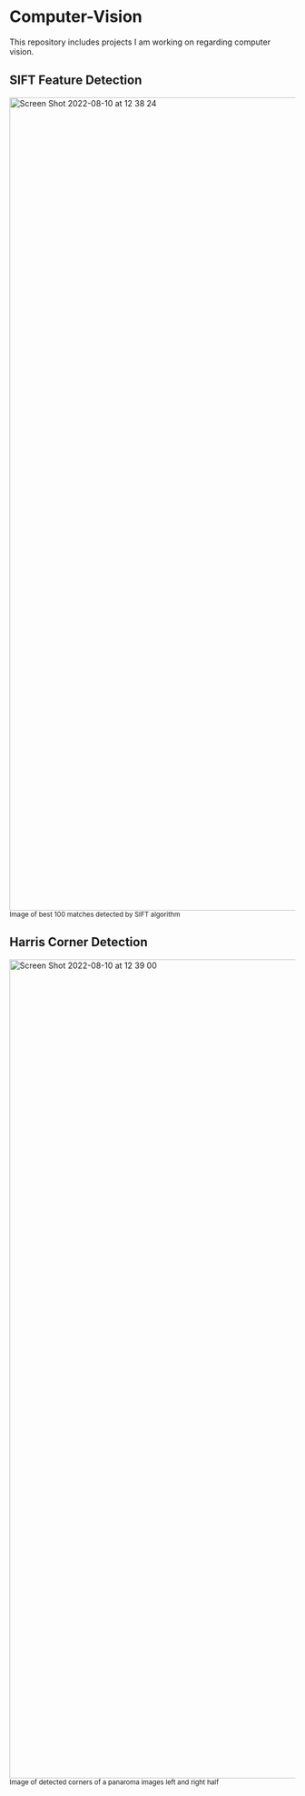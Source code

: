 # Computer-Vision
This repository includes projects I am working on regarding computer vision.

## SIFT Feature Detection
<img width="1430" alt="Screen Shot 2022-08-10 at 12 38 24" src="https://user-images.githubusercontent.com/29065812/183869698-e7b6f5ce-b899-4e70-ade1-43783214c258.png">
  <sub>Image of best 100 matches detected by SIFT algorithm</sub>

## Harris Corner Detection
<img width="1440" alt="Screen Shot 2022-08-10 at 12 39 00" src="https://user-images.githubusercontent.com/29065812/183869728-88164377-657c-4186-80e1-2f69624708ef.png">
  <sub>Image of detected corners of a panaroma images left and right half</sub>

